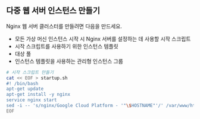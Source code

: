 ## 다중 웹 서버 인스턴스 만들기

Nginx 웹 서버 클러스터를 만들려면 다음을 만드세요.

- 모든 가상 머신 인스턴스 시작 시 Nginx 서버를 설정하는 데 사용할 시작 스크립트
- 시작 스크립트를 사용하기 위한 인스턴스 템플릿
- 대상 풀
- 인스턴스 템플릿을 사용하는 관리형 인스턴스 그룹

```bash
# 시작 스크립트 만들기
cat << EOF > startup.sh
#! /bin/bash
apt-get update
apt-get install -y nginx
service nginx start
sed -i -- 's/nginx/Google Cloud Platform - '"\$HOSTNAME"'/' /var/www/html/index.nginx-debian.html
EOF
```

